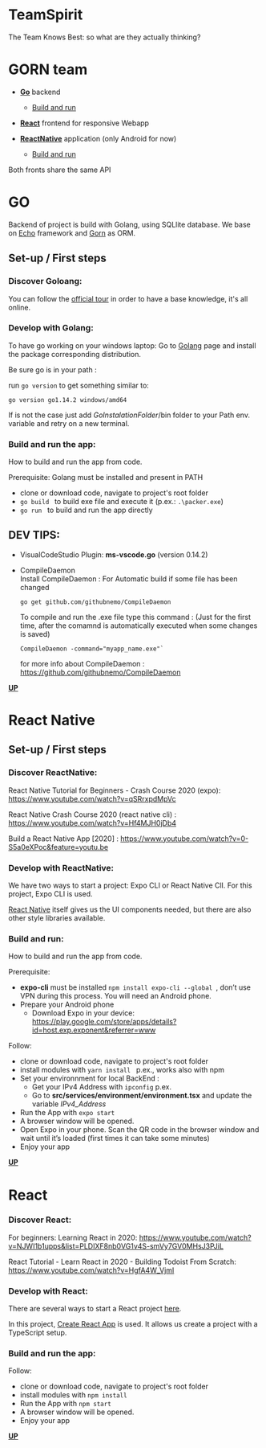 # TeamSpirit
The Team Knows Best: so what are they actually thinking?


# GORN team


- **[Go](#go)** backend 
    - [Build and run](#build-and-run-the-app)
- **[React](#react)** frontend for responsive Webapp
   
- **[ReactNative](#react-native)** application (only Android for now)
    - [Build and run](#build-and-run)

Both fronts share the same API


# GO

Backend of project is build with Golang, using SQLlite database. 
We base on [Echo](https://echo.labstack.com/) framework and [Gorn](https://gorm.io/) as ORM.


## Set-up / First steps

### **Discover Goloang**: 
You can follow the [official tour](https://tour.golang.org/) in order to have a base knowledge, it's all online.

### **Develop with Golang**: 

To have go working on your windows laptop:
Go to [Golang](https://golang.org/) page and install the package corresponding distribution.

Be sure go is in your path :

run ```go version``` to get something similar to:
```
go version go1.14.2 windows/amd64
```
If is not the case just add *GoInstalationFolder*/bin folder to your Path env. variable and retry on a new terminal.



### **Build and run** the app: 

How to build and run the app from code.

Prerequisite:  Golang must be installed and present in PATH

- clone or download code, navigate to project's root folder
- ```go build ``` to build exe file and execute it (p.ex.: ```.\packer.exe```)
- ```go run ``` to build and run the app directly


## DEV TIPS:
 
- VisualCodeStudio Plugin: **ms-vscode.go** (version 0.14.2)
    
- CompileDaemon    
    Install CompileDaemon : For Automatic build if some file has been changed
    ```
    go get github.com/githubnemo/CompileDaemon
    ```
    To compile and run the .exe file type this command : (Just for the first time, after the comamnd is automatically executed when some changes is saved)
    ````
    CompileDaemon -command="myapp_name.exe"`
    ````
    for more info about CompileDaemon : https://github.com/githubnemo/CompileDaemon

**[UP](#TeamSpirit)**


# React Native 



## Set-up / First steps

### **Discover ReactNative**: 


React Native Tutorial for Beginners - Crash Course 2020 (expo): https://www.youtube.com/watch?v=qSRrxpdMpVc

React Native Crash Course 2020 (react native cli) : https://www.youtube.com/watch?v=Hf4MJH0jDb4
 
Build a React Native App [2020] : https://www.youtube.com/watch?v=0-S5a0eXPoc&feature=youtu.be

### **Develop with ReactNative**: 

We have two ways to start a project: Expo CLI or React Native ClI. For this project, Expo CLI is used.

[React Native](https://reactnative.dev/) itself gives us the UI components needed, but there are also other style libraries available.

### **Build and run**: 

How to build and run the app from code.

Prerequisite:  
- **expo-cli** must be installed ```npm install expo-cli --global ```, don’t use VPN during this process. You will need an Android phone.
- Prepare your Android phone 
    - Download Expo in your device: https://play.google.com/store/apps/details?id=host.exp.exponent&referrer=www 

Follow: 
- clone or download code, navigate to project's root folder
- install modules with ```yarn install ``` p.ex., works also with npm
- Set your environnment for local BackEnd : 
    - Get your IPv4 Address with ```ipconfig``` p.ex.
    - Go to **src/services/environment/environment.tsx** and update the variable *IPv4_Address*
- Run the App with ```expo start```
- A browser window will be opened. 
- Open Expo in your phone. Scan the QR code in the browser window and wait until it’s loaded (first times it can take some minutes) 
- Enjoy your app

 
**[UP](#TeamSpirit)**

# React


### **Discover React**: 

For beginners: Learning React in 2020: https://www.youtube.com/watch?v=NJWI1b1upps&list=PLDIXF8nb0VG1v4S-smVy7GV0MHsJ3PJiL

React Tutorial - Learn React in 2020 - Building Todoist From Scratch: https://www.youtube.com/watch?v=HgfA4W_VjmI

### **Develop with React**: 

There are several ways to start a React project [here](https://reactjs.org/docs/create-a-new-react-app.html).

In this project, [Create React App](https://create-react-app.dev/docs/getting-started) is used. It allows us create a project with a TypeScript setup.

### **Build and run** the app: 

Follow: 
- clone or download code, navigate to project's root folder
- install modules with ```npm install ```
- Run the App with ```npm start```
- A browser window will be opened. 
- Enjoy your app

**[UP](#TeamSpirit)**
